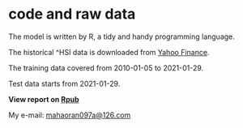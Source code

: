 # code and raw data


The model is written by R, a tidy and handy programming language. 

The historical ^HSI data is downloaded from [Yahoo Finance](https://finance.yahoo.com/quote/%5EHSI/history?p=%5EHSI).

The training data covered from 2010-01-05 to 2021-01-29. 

Test data starts from 2021-01-29.

**View report on [Rpub](https://rpubs.com/ma-haoran/732973)**

My e-mail: mahaoran097a@126.com 

